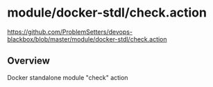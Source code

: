 # module/docker-stdl/check.action

https://github.com/ProblemSetters/devops-blackbox/blob/master/module/docker-stdl/check.action

## Overview

Docker standalone module "check" action


